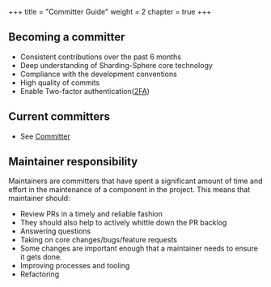 +++
title = "Committer Guide"
weight = 2
chapter = true
+++

## Becoming a committer

 - Consistent contributions over the past 6 months
 - Deep understanding of Sharding-Sphere core technology
 - Compliance with the development conventions
 - High quality of commits
 - Enable Two-factor authentication([2FA](/en/contribute/2fa/))

## Current committers

 - See [Committer](/en/organization/)
 
## Maintainer responsibility

Maintainers are committers that have spent a significant amount of time and effort in the maintenance of a component in the project. This means that maintainer should:
   
 - Review PRs in a timely and reliable fashion
 - They should also help to actively whittle down the PR backlog
 - Answering questions
 - Taking on core changes/bugs/feature requests
 - Some changes are important enough that a maintainer needs to ensure it gets done.
 - Improving processes and tooling
 - Refactoring
